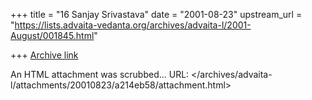 +++
title = "16 Sanjay Srivastava"
date = "2001-08-23"
upstream_url = "https://lists.advaita-vedanta.org/archives/advaita-l/2001-August/001845.html"

+++
[Archive link](https://lists.advaita-vedanta.org/archives/advaita-l/2001-August/001845.html)

An HTML attachment was scrubbed...
URL: </archives/advaita-l/attachments/20010823/a214eb58/attachment.html>
